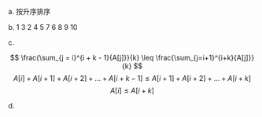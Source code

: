 a.
按升序排序

b.
1 3 2 4 5 7 6 8 9 10

c.

$$
    \frac{\sum_{j = i}^{i + k - 1}{A[j]}}{k} \leq \frac{\sum_{j=i+1}^{i+k}{A[j]}}{k}
$$
$$
    A[i] + A[i + 1] + A[i + 2] + ... + A[i+k-1] \leq A[i+1]+A[i+2]+...+A[i+k]
$$
$$
    A[i] \leq A[i+k]
$$

d.
